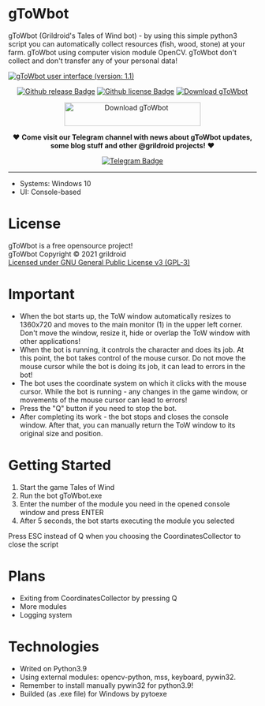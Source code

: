 # gToWbot
  gToWbot (Grildroid's Tales of Wind bot) - by using this simple python3 script you can automatically collect resources (fish, wood, stone) at your farm. gToWbot using computer vision module OpenCV. gToWbot don't collect and don't transfer any of your personal data!  
  
<a href="#"><img title="gToWbot user interface (version: 1.1)" src="https://user-images.githubusercontent.com/55492813/129568026-ad5e6e0e-2b9a-4421-9f07-73e4fff196b8.png"/></a>

<p align="center">
<a href="/releases"><img src="https://img.shields.io/github/v/release/grildroid/gToWbot?style=flat-square" alt="Github release Badge"/></a>
<a href="/license"><img src="https://img.shields.io/github/license/grildroid/gToWbot?style=flat-square" alt="Github license Badge"/></a>
<a href="https://sourceforge.net/projects/gtowbot/files/latest/download"><img alt="Download gToWbot" src="https://img.shields.io/sourceforge/dt/gtowbot.svg" ></a>
</p>

<p align="center">
  <a href="https://sourceforge.net/projects/gtowbot/files/latest/download"><img alt="Download gToWbot" src="https://a.fsdn.com/con/app/sf-download-button" width=276 height=48 srcset="https://a.fsdn.com/con/app/sf-download-button?button_size=2x 2x"></a>
</p>

  

<p align="center">
❤️ <b>Come visit our Telegram channel with news about gToWbot updates, some blog stuff and other @grildroid projects!</b> ❤️
</p>
<p align="center">
  <a href="https://t.me/grildroidcave"><img src="https://img.shields.io/badge/-Telegram%20channel-blue?style=for-the-badge&logo=Telegram" alt="Telegram Badge"/></a>  
</p>

____
  * Systems: Windows 10  
  * UI: Console-based
  
# License
  gToWbot is a free opensource project!  
  gToWbot Copyright © 2021 grildroid  
  [Licensed under GNU General Public License v3 (GPL-3)](/LICENSE)  

# Important
* When the bot starts up, the ToW window automatically resizes to 1360x720 and moves to the main monitor (1) in the upper left corner. Don't move the window, resize it, hide or overlap the ToW window with other applications!
* When the bot is running, it controls the character and does its job. At this point, the bot takes control of the mouse cursor. Do not move the mouse cursor while the bot is doing its job, it can lead to errors in the bot!
* The bot uses the coordinate system on which it clicks with the mouse cursor. While the bot is running - any changes in the game window, or movements of the mouse cursor can lead to errors!
* Press the "Q" button if you need to stop the bot.
* After completing its work - the bot stops and closes the console window. After that, you can manually return the ToW window to its original size and position.

# Getting Started
1. Start the game Tales of Wind
2. Run the bot gToWbot.exe
3. Enter the number of the module you need in the opened console window and press ENTER
4. After 5 seconds, the bot starts executing the module you selected 

Press ESC instead of Q when you choosing the CoordinatesCollector to close the script

# Plans
* Exiting from CoordinatesCollector by pressing Q
* More modules
* Logging system

# Technologies
* Writed on Python3.9 
* Using external modules: opencv-python, mss, keyboard, pywin32.
* Remember to install manually pywin32 for python3.9!
* Builded (as .exe file) for Windows by pytoexe
  
